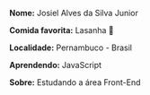 

**Nome:** Josiel Alves da Silva Junior

**Comida favorita:** Lasanha 💖

**Localidade:** Pernambuco - Brasil

**Aprendendo:** JavaScript

**Sobre:** Estudando a área Front-End
